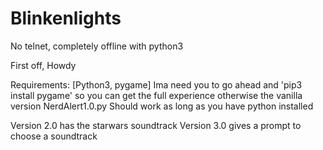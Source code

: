 # Blinkenlights
No telnet, completely offline with python3


First off, Howdy

Requirements:
[Python3, pygame]
Ima need you to go ahead and 'pip3 install pygame' so you can get the full 
experience otherwise the vanilla version NerdAlert1.0.py Should work as long as you have python installed

Version 2.0 has the starwars soundtrack
Version 3.0 gives a prompt to choose a soundtrack
